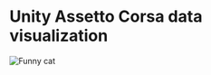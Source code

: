 # Unity Assetto Corsa data visualization

![Funny cat](assets/2025-05-2714-50-38_Clip_smallest-ezgif.com-video-to-gif-converter.gif)